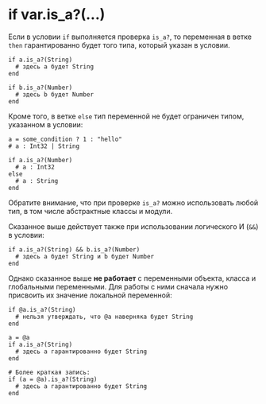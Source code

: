 # if var.is_a?(...)

Если в условии `if` выполняется проверка `is_a?`, то переменная в ветке `then` гарантированно будет того типа, который указан в условии.

```crystal
if a.is_a?(String)
  # здесь a будет String
end

if b.is_a?(Number)
  # здесь b будет Number
end
```

Кроме того, в ветке `else` тип переменной не будет ограничен типом, указанном в условии:

```crystal
a = some_condition ? 1 : "hello"
# a : Int32 | String

if a.is_a?(Number)
  # a : Int32
else
  # a : String
end
```

Обратите внимание, что при проверке `is_a?` можно использовать любой тип, в том числе абстрактные классы и модули.

Сказанное выше действует также при использовании логического И (`&&`) в условии:

```crystal
if a.is_a?(String) && b.is_a?(Number)
  # здесь a будет String и b будет Number
end
```

Однако сказанное выше **не работает** с переменными объекта, класса и глобальными переменными. Для работы с ними сначала нужно присвоить их значение локальной переменной:

```crystal
if @a.is_a?(String)
  # нельзя утверждать, что @a наверняка будет String
end

a = @a
if a.is_a?(String)
  # здесь a гарантированно будет String
end

# Более краткая запись:
if (a = @a).is_a?(String)
  # здесь a гарантированно будет String
end
```
